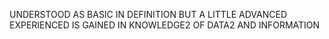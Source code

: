 UNDERSTOOD AS BASIC IN DEFINITION BUT A LITTLE ADVANCED EXPERIENCED IS GAINED IN KNOWLEDGE2 OF DATA2 AND INFORMATION
